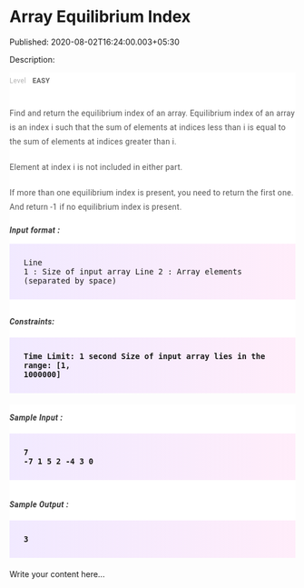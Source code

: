 # Array Equilibrium Index

Published: 2020-08-02T16:24:00.003+05:30

Description: 
      <div _ngcontent-twt-c152="" class="padding"
      style="-webkit-font-smoothing: antialiased; background-color: white; font-family: Roboto,
      sans-serif; font-size: 16px; margin: 0px; padding: 0px 0px 15px;"><div
      _ngcontent-twt-c152="" style="-webkit-font-smoothing: antialiased; margin: 0px; padding:
      0px;"><a _ngcontent-twt-c152="" class="key" style="-webkit-font-smoothing: antialiased;
      color: #b3b3b3; font-size: 12px; letter-spacing: 0.27px; line-height: 30px; margin: 0px;
      padding: 0px;">Level</a><a _ngcontent-twt-c152="" class="value"
      style="-webkit-font-smoothing: antialiased; color: #656565; font-size: 12px; font-weight: 700;
      letter-spacing: 0.27px; line-height: 30px; margin: 0px; padding: 0px 0px 0px
      8px;">&nbsp;EASY</a></div></div><div _ngcontent-twt-c152=""
      class="description ng-star-inserted" style="-webkit-font-smoothing: antialiased;
      background-color: white; font-family: Roboto, sans-serif; font-size: 16px; margin: 0px;
      padding: 0px;"><h4
      id="find-and-return-the-equilibrium-index-of-an-array-equilibrium-index-of-an-array-is-an-index-i-such-that-the-sum-of-elements-at-indices-less-than-i-is-equal-to-the-sum-of-elements-at-indices-greater-than-i"
      style="-webkit-font-smoothing: antialiased; color: #565656; font-size: 14px; font-weight: 400;
      letter-spacing: 0.3px; line-height: 25px; margin: 0px; padding: 15px 0px 5px;">Find and
      return the equilibrium index of an array. Equilibrium index of an array is an index i such
      that the sum of elements at indices less than i is equal to the sum of elements at indices
      greater than i.</h4><h4 id="element-at-index-i-is-not-included-in-either-part"
      style="-webkit-font-smoothing: antialiased; color: #565656; font-size: 14px; font-weight: 400;
      letter-spacing: 0.3px; line-height: 25px; margin: 0px; padding: 15px 0px 5px;">Element at
      index i is not included in either part.</h4><h4
      id="if-more-than-one-equilibrium-index-is-present-you-need-to-return-the-first-one-and-return-1-if-no-equilibrium-index-is-present"
      style="-webkit-font-smoothing: antialiased; color: #565656; font-size: 14px; font-weight: 400;
      letter-spacing: 0.3px; line-height: 25px; margin: 0px; padding: 15px 0px 5px;">If more than
      one equilibrium index is present, you need to return the first one. And return -1 if no
      equilibrium index is present.</h4><h5 id="input-format"
      style="-webkit-font-smoothing: antialiased; color: #353535; font-size: 14px; letter-spacing:
      0.4px; margin: 0px; padding: 15px 0px 0px;">Input format :</h5><pre
      style="-webkit-font-smoothing: antialiased; background-image: linear-gradient(-90deg,
      rgba(255, 205, 242, 0.35), rgba(215, 193, 255, 0.35)); font-family: &quot;Open
      Sans&quot;, sans-serif; font-weight: 600; margin-bottom: 20px; margin-top: 20px;
      max-width: 866px; overflow-x: hidden; padding: 25px;"><code
      style="-webkit-font-smoothing: antialiased; margin: 0px; padding: 0px;">Line 1 : Size of
      input array
      Line 2 : Array elements (separated by space)
      </code></pre><h5 id="constraints" style="-webkit-font-smoothing: antialiased;
      color: #353535; font-size: 14px; letter-spacing: 0.4px; margin: 0px; padding: 15px 0px
      0px;">Constraints:</h5><pre style="-webkit-font-smoothing: antialiased;
      background-image: linear-gradient(-90deg, rgba(255, 205, 242, 0.35), rgba(215, 193, 255,
      0.35)); font-family: &quot;Open Sans&quot;, sans-serif; font-weight: 600;
      margin-bottom: 20px; margin-top: 20px; max-width: 866px; overflow-x: hidden; padding:
      25px;"><code style="-webkit-font-smoothing: antialiased; margin: 0px; padding:
      0px;">Time Limit: 1 second
      Size of input array lies in the range: [1, 1000000]
      </code></pre></div><div _ngcontent-twt-c152="" class="description
      ng-star-inserted" style="-webkit-font-smoothing: antialiased; background-color: white;
      font-family: Roboto, sans-serif; font-size: 16px; margin: 0px; padding: 0px;"><h5
      id="sample-input" style="-webkit-font-smoothing: antialiased; color: #353535; font-size: 14px;
      letter-spacing: 0.4px; margin: 0px; padding: 15px 0px 0px;">Sample Input
      :</h5><pre style="-webkit-font-smoothing: antialiased; background-image:
      linear-gradient(-90deg, rgba(255, 205, 242, 0.35), rgba(215, 193, 255, 0.35)); font-family:
      &quot;Open Sans&quot;, sans-serif; font-weight: 600; margin-bottom: 20px; margin-top:
      20px; max-width: 866px; overflow-x: hidden; padding: 25px;"><code
      style="-webkit-font-smoothing: antialiased; margin: 0px; padding: 0px;">7
      -7 1 5 2 -4 3 0
      </code></pre><h5 id="sample-output" style="-webkit-font-smoothing: antialiased;
      color: #353535; font-size: 14px; letter-spacing: 0.4px; margin: 0px; padding: 15px 0px
      0px;">Sample Output :</h5><pre style="-webkit-font-smoothing: antialiased;
      background-image: linear-gradient(-90deg, rgba(255, 205, 242, 0.35), rgba(215, 193, 255,
      0.35)); font-family: &quot;Open Sans&quot;, sans-serif; font-weight: 600;
      margin-bottom: 20px; margin-top: 20px; max-width: 866px; overflow-x: scroll; padding:
      25px;"><code style="-webkit-font-smoothing: antialiased; margin: 0px; padding:
      0px;">3 </code></pre></div>
      <script
      src="https://gist.github.com/Svastikkka/34863d54587aae0362dc0d62987b71b8.js"></script>

Write your content here...